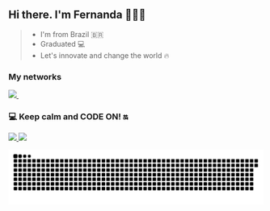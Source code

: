 ## Hi there. I'm Fernanda 👩🏻‍💻 

> *  I'm from Brazil 🇧🇷
> *  Graduated 💻
> *  Let's innovate and change the world 🔥

### My networks 
<div>
   <a href="https://www.linkedin.com/in/fernanda-cardoso-domenicali-83a225158/">
    <img src="https://img.shields.io/badge/linkedin-%230077B5.svg?&style=for-the-badge&logo=linkedin&logoColor=white" />
  </a>&nbsp;&nbsp;
</div>

### 💻 Keep calm and CODE ON! 🔛 
<div>
<a href="https://github.com/nandadomenicali">
<img height="180em" src="https://github-readme-stats.vercel.app/api/top-langs/?username=nandadomenicali&layout=compact&langs_count=7&theme=dracula"/>
<img height="180em" src="https://github-readme-stats.vercel.app/api?username=nandadomenicali&show_icons=true&theme=dracula&include_all_commits=true&count_private=true"/>
</div>

![Snake animation](https://github.com/nandadomenicali/nandadomenicali/blob/output/github-contribution-grid-snake.svg)
